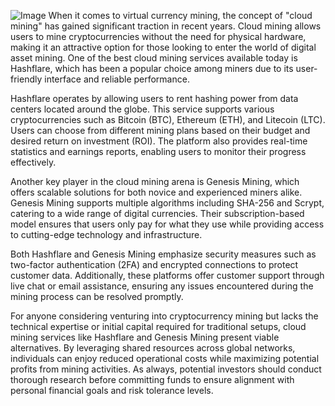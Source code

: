 
![Image](https://github.com/user-attachments/assets/31692037-0104-4703-abd1-696b6a7dd41b)
When it comes to virtual currency mining, the concept of "cloud mining" has gained significant traction in recent years. Cloud mining allows users to mine cryptocurrencies without the need for physical hardware, making it an attractive option for those looking to enter the world of digital asset mining. One of the best cloud mining services available today is Hashflare, which has been a popular choice among miners due to its user-friendly interface and reliable performance.

Hashflare operates by allowing users to rent hashing power from data centers located around the globe. This service supports various cryptocurrencies such as Bitcoin (BTC), Ethereum (ETH), and Litecoin (LTC). Users can choose from different mining plans based on their budget and desired return on investment (ROI). The platform also provides real-time statistics and earnings reports, enabling users to monitor their progress effectively.

Another key player in the cloud mining arena is Genesis Mining, which offers scalable solutions for both novice and experienced miners alike. Genesis Mining supports multiple algorithms including SHA-256 and Scrypt, catering to a wide range of digital currencies. Their subscription-based model ensures that users only pay for what they use while providing access to cutting-edge technology and infrastructure.

Both Hashflare and Genesis Mining emphasize security measures such as two-factor authentication (2FA) and encrypted connections to protect customer data. Additionally, these platforms offer customer support through live chat or email assistance, ensuring any issues encountered during the mining process can be resolved promptly.

For anyone considering venturing into cryptocurrency mining but lacks the technical expertise or initial capital required for traditional setups, cloud mining services like Hashflare and Genesis Mining present viable alternatives. By leveraging shared resources across global networks, individuals can enjoy reduced operational costs while maximizing potential profits from mining activities. As always, potential investors should conduct thorough research before committing funds to ensure alignment with personal financial goals and risk tolerance levels.
